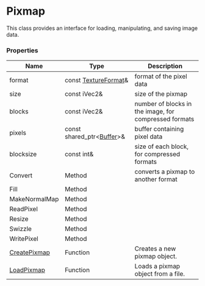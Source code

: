 # Pixmap #

This class provides an interface for loading, manipulating, and saving image data.

### Properties ###

| Name | Type | Description |
| ----- | ----- | ----- |
| format | const [TextureFormat](Constants.md#TextureFormat)&  | format of the pixel data |
| size | const iVec2&  | size of the pixmap |
| blocks | const iVec2&  | number of blocks in the image, for compressed formats |
| pixels | const shared_ptr<[Buffer](Buffer.md)\>&  | buffer containing pixel data |
| blocksize | const int&  | size of each block, for compressed formats |
| Convert | Method | converts a pixmap to another format |
| Fill | Method | |
| MakeNormalMap | Method | |
| ReadPixel | Method | |
| Resize | Method | |
| Swizzle | Method | |
| WritePixel | Method | |
| [CreatePixmap](LoadPixmap.md) | Function | Creates a new pixmap object. |
| [LoadPixmap](LoadPixmap.md) | Function | Loads a pixmap object from a file. |
